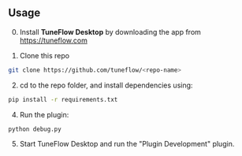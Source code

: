## Usage

0. Install **TuneFlow Desktop** by downloading the app from https://tuneflow.com

1. Clone this repo

``` bash
git clone https://github.com/tuneflow/<repo-name>
```

2. cd to the repo folder, and install dependencies using:

```bash
pip install -r requirements.txt
```

4. Run the plugin:

```bash
python debug.py
```

5. Start TuneFlow Desktop and run the "Plugin Development" plugin.